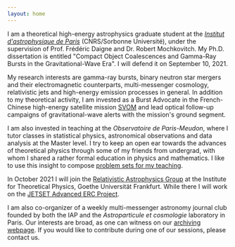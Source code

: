 ```yaml
---
layout: home
---
```



I am a theoretical high-energy astrophysics graduate student at the [*Institut d'astrophysique de Paris*](http://www.iap.fr/) (CNRS/Sorbonne Université), under the supervision of Prof. Frédéric Daigne and Dr. Robert Mochkovitch. My Ph.D. dissertation is entitled "Compact Object Coalescences and Gamma-Ray Bursts in the Gravitational-Wave Era". I will defend it on September 10, 2021.

My research interests are gamma-ray bursts, binary neutron star mergers and their electromagnetic counterparts, multi-messenger cosmology, relativistic jets and high-energy emission processes in general. In addition to my theoretical activity, I am invested as a Burst Advocate in the French-Chinese high-energy satellite mission [SVOM](https://www.svom.eu/#filter=.accueil) and lead optical follow-up campaigns of gravitational-wave alerts with the mission's ground segment.

I am also invested in teaching at the *Observatoire de Paris-Meudon*, where I tutor classes in statistical physics, astronomical observations and data analysis at the Master level. I try to keep an open ear towards the advances of theoretical physics through some of my friends from undergrad, with whom I shared a rather formal education in physics and mathematics. I like to use this insight to compose [problem sets for my teaching](https://bandang0.github.io/rduqueonline/teaching.html).

In October 2021 I will join the [Relativistic Astrophysics Group](https://relastro.uni-frankfurt.de/) at the Institute for Theoretical Physics, Goethe Universität Frankfurt. While there I will work on the [JETSET Advanced ERC Project](https://cordis.europa.eu/project/id/884631).

I am also co-organizer of a weekly multi-messenger astronomy journal club founded by both the IAP and the *Astroparticule et cosmologie* laboratory in Paris. Our interests are broad, as one can witness on our [archiving webpage](https://bandang0.github.io/mmajconline/). If you would like to contribute during one of our sessions, please contact us.
